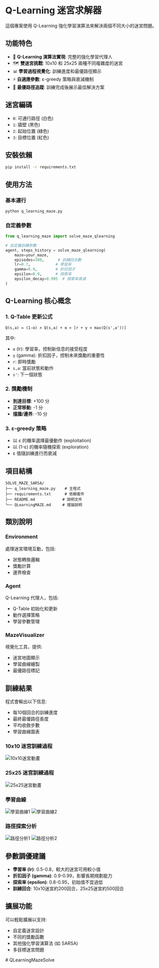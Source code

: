 # Q-Learning 迷宮求解器

這個專案使用 Q-Learning 強化學習演算法來解決兩個不同大小的迷宮問題。

## 功能特色

- 🧠 **Q-Learning 演算法實現**: 完整的強化學習代理人
- 🗺️ **雙迷宮挑戰**: 10x10 和 25x25 兩種不同複雜度的迷宮
- 📊 **學習過程視覺化**: 訓練進度和最優路徑顯示
- ⚡ **自適應參數**: ε-greedy 策略與衰減機制
- 🎯 **最優路徑追蹤**: 訓練完成後展示最佳解決方案

## 迷宮編碼

- `0`: 可通行路徑 (白色)
- `1`: 牆壁 (黑色)  
- `2`: 起始位置 (綠色)
- `3`: 目標位置 (紅色)

## 安裝依賴

```bash
pip install -r requirements.txt
```

## 使用方法

### 基本運行

```bash
python q_learning_maze.py
```

### 自定義參數

```python
from q_learning_maze import solve_maze_qlearning

# 自定義訓練參數
agent, steps_history = solve_maze_qlearning(
    maze=your_maze,
    episodes=300,      # 訓練回合數
    lr=0.7,           # 學習率
    gamma=0.9,        # 折扣因子
    epsilon=0.9,      # 探索率
    epsilon_decay=0.995  # 探索率衰減
)
```

## Q-Learning 核心概念

### 1. Q-Table 更新公式

```
Q(s,a) = (1-α) × Q(s,a) + α × [r + γ × max(Q(s',a'))]
```

其中:
- `α` (lr): 學習率，控制新信息的接受程度
- `γ` (gamma): 折扣因子，控制未來獎勵的重要性
- `r`: 即時獎勵
- `s,a`: 當前狀態和動作
- `s'`: 下一個狀態

### 2. 獎勵機制

- **到達目標**: +100 分
- **正常移動**: -1 分  
- **撞牆/邊界**: -10 分

### 3. ε-greedy 策略

- 以 ε 的機率選擇最優動作 (exploitation)
- 以 (1-ε) 的機率隨機探索 (exploration)
- ε 值隨訓練進行而衰減

## 項目結構

```
SOLVE_MAZE_SARSA/
├── q_learning_maze.py    # 主程式
├── requirements.txt      # 依賴套件
├── README.md            # 說明文件
└── QLearningMAZE.md     # 理論說明
```

## 類別說明

### Environment
處理迷宮環境互動，包括:
- 狀態轉換邏輯
- 獎勵計算
- 邊界檢查

### Agent  
Q-Learning 代理人，包括:
- Q-Table 初始化和更新
- 動作選擇策略
- 學習參數管理

### MazeVisualizer
視覺化工具，提供:
- 迷宮地圖顯示
- 學習曲線繪製
- 最優路徑標記

## 訓練結果

程式會輸出以下信息:
- 每10個回合的訓練進度
- 最終最優路徑長度
- 平均收斂步數
- 學習曲線圖表

### 10x10 迷宮訓練過程
![10x10迷宮動畫](maze_10x10_animation.gif)

### 25x25 迷宮訓練過程
![25x25迷宮動畫](maze_25x25_animation.gif)

### 學習曲線
![學習曲線1](Figure_1.png)
![學習曲線2](Figure_2.png)

### 路徑探索分析
![路徑分析1](3Figure_.png)
![路徑分析2](4Figure_.png)

## 參數調優建議

- **學習率 (lr)**: 0.5-0.8，較大的迷宮可用較小值
- **折扣因子 (gamma)**: 0.9-0.99，影響長期規劃能力
- **探索率 (epsilon)**: 0.8-0.95，初始值不宜過低
- **訓練回合**: 10x10迷宮約200回合，25x25迷宮約500回合

## 擴展功能

可以輕鬆擴展以支持:
- 自定義迷宮設計
- 不同的獎勵函數
- 其他強化學習演算法 (如 SARSA)
- 多目標迷宮問題

#   Q L e a r n i n g M a z e S o l v e 
 
 
